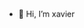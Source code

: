 - 👋 Hi, I’m xavier
<!-- - 👀 I’m interested in ...
- 🌱 I’m currently learning ...
- 💞️ I’m looking to collaborate on ...
- 📫 How to reach me ... -->

<!---
fxavio/fxavio is a ✨ special ✨ repository because its `README.md` (this file) appears on your GitHub profile.
You can click the Preview link to take a look at your changes.
--->
